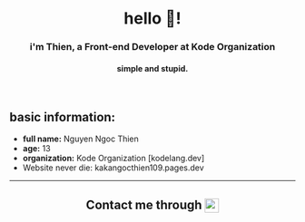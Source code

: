 <body>
<h1 align="center">hello 👋!</h1>
<h3 align="center">i'm Thien, a Front-end Developer at Kode Organization</h3>
<h4 align="center">simple and stupid.</h4>
<br>
<h2 align="left">basic information:</h2>
<ul>
    <li><b>full name:</b> Nguyen Ngoc Thien</li>
    <li><b>age:</b> 13</li>
    <li><b>organization:</b> Kode Organization [kodelang.dev]</li>
    <li>Website never die: kakangocthien109.pages.dev</li>
</ul>
<hr>
    <h2 align="center">Contact me through <a href="https://fb.com/nguyennt.dev" target="blank"> <img align="center" src="https://cdn.jsdelivr.net/npm/simple-icons@3.0.1/icons/facebook.svg" alt="nguyennt.dev" height="25" width="25"><img/></a></h2>
</body>
